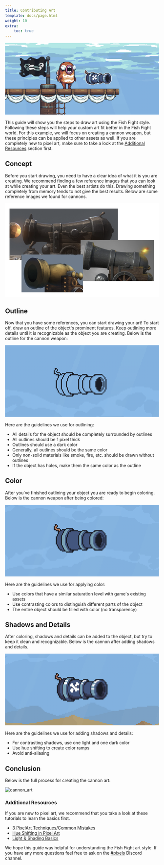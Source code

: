 ```yaml
---
title: Contributing Art
template: docs/page.html
weight: 10
extra:
    toc: true
---
```


![art_section_header](./art_section_header.png)

This guide will show you the steps to draw art using the Fish Fight style. Following these steps will help your custom art fit better in the Fish Fight world. For this example, we will focus on creating a cannon weapon, but these principles can be applied to other assets as well. If you are completely new to pixel art, make sure to take a look at the [Additional Resources](#additional-resources) section first.

## Concept

Before you start drawing, you need to have a clear idea of what it is you are creating. We recommend finding a few reference images that you can look at while creating your art. Even the best artists do this. Drawing something completely from memory tends to not give the best results. Below are some reference images we found for cannons.

![cannon_references](./cannon_references.png)

## Outline

Now that you have some references, you can start drawing your art! To start off, draw an outline of the object's prominent features. Keep outlining more details until it is recognizable as the object you are creating. Below is the outline for the cannon weapon:

![cannon_outlines](./cannon_outlines.png)

Here are the guidelines we use for outlining:

- All details for the object should be completely surrounded by outlines
- All outlines should be 1 pixel thick
- Outlines should use a dark color
- Generally, all outlines should be the same color
- Only non-solid materials like smoke, fire, etc. should be drawn without outlines
- If the object has holes, make them the same color as the outline

## Color

After you've finished outlining your object you are ready to begin coloring. Below is the cannon weapon after being colored:

![cannon_colors](./cannon_colors.png)

Here are the guidelines we use for applying color:

- Use colors that have a similar saturation level with game's existing assets
- Use contrasting colors to distinguish different parts of the object
- The entire object should be filled with color (no transparency)

## Shadows and Details

After coloring, shadows and details can be added to the object, but try to keep it clean and recognizable. Below is the cannon after adding shadows and details.

![cannon_details](./cannon_details.png)

Here are the guidelines we use for adding shadows and details:

- For contrasting shadows, use one light and one dark color
- Use hue shifting to create color ramps
- Avoid anti-aliasing

## Conclusion

Below is the full process for creating the cannon art:

![cannon_art](./cannon_art.gif)

### Additional Resources

If you are new to pixel art, we recommend that you take a look at these tutorials to learn the basics first.

- [3 PixelArt Techniques/Common Mistakes](https://www.youtube.com/watch?v=gW1G_FLsuEs)
- [Hue Shifting in Pixel Art](https://www.youtube.com/watch?v=PNtMAxYaGyg)
- [Light & Shading Basics](https://www.youtube.com/watch?v=u7v4uEDwW9o)

We hope this guide was helpful for understanding the Fish Fight art style. If you have any more questions feel free to ask on the [#pixels](https://discord.com/channels/865004050357682246/868813078119202886) Discord channel.
